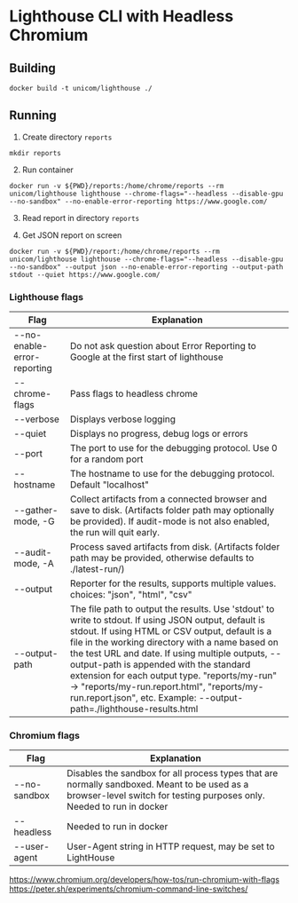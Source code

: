 # Lighthouse CLI with Headless Chromium

## Building
```
docker build -t unicom/lighthouse ./
```

## Running

1. Create directory `reports`
```
mkdir reports
```

2. Run container
```
docker run -v ${PWD}/reports:/home/chrome/reports --rm unicom/lighthouse lighthouse --chrome-flags="--headless --disable-gpu --no-sandbox" --no-enable-error-reporting https://www.google.com/
```

3. Read report in directory `reports`

4. Get JSON report on screen
```
docker run -v ${PWD}/report:/home/chrome/reports --rm unicom/lighthouse lighthouse --chrome-flags="--headless --disable-gpu --no-sandbox" --output json --no-enable-error-reporting --output-path stdout --quiet https://www.google.com/
```

### Lighthouse flags

| Flag | Explanation | 
|---|---|
| --no-enable-error-reporting | Do not ask question about Error Reporting to Google at the first start of lighthouse |
| --chrome-flags | Pass flags to headless chrome |
| --verbose | Displays verbose logging |
| --quiet | Displays no progress, debug logs or errors |
| --port                         | The port to use for the debugging protocol. Use 0 for a random port|
| --hostname                     | The hostname to use for the debugging protocol. Default "localhost"|
| --gather-mode, -G              | Collect artifacts from a connected browser and save to disk. (Artifacts folder path may optionally be provided). If audit-mode is not also enabled, the run will quit early.|
| --audit-mode, -A               | Process saved artifacts from disk. (Artifacts folder path may be provided, otherwise defaults to ./latest-run/)|
|--output      | Reporter for the results, supports multiple values. choices: "json", "html", "csv"|
|--output-path | The file path to output the results. Use 'stdout' to write to stdout. If using JSON output, default is stdout. If using HTML or CSV output, default is a file in the working directory with a name based on the test URL and date. If using multiple outputs, --output-path is appended with the standard extension for each output type. "reports/my-run" -> "reports/my-run.report.html", "reports/my-run.report.json", etc. Example: --output-path=./lighthouse-results.html|


### Chromium flags

| Flag | Explanation | 
|---|---|
| --no-sandbox | Disables the sandbox for all process types that are normally sandboxed. Meant to be used as a browser-level switch for testing purposes only. Needed to run in docker |
| --headless | Needed to run in docker |
| --user-agent | User-Agent string in HTTP request, may be set to LightHouse |

https://www.chromium.org/developers/how-tos/run-chromium-with-flags
https://peter.sh/experiments/chromium-command-line-switches/
